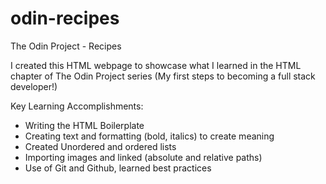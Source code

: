 # odin-recipes
The Odin Project - Recipes

I created this HTML webpage to showcase what I learned in the HTML chapter of The Odin Project series (My first steps to becoming a full stack developer!)

Key Learning Accomplishments:

- Writing the HTML Boilerplate
- Creating text and formatting (bold, italics) to create meaning
- Created Unordered and ordered lists
- Importing images and linked (absolute and relative paths)
- Use of Git and Github, learned best practices